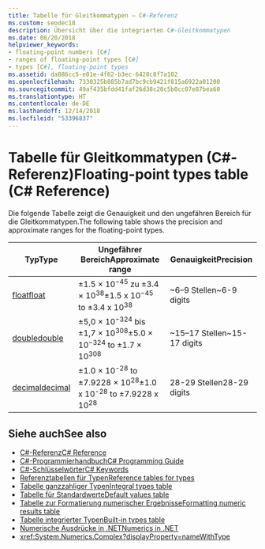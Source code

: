```yaml
---
title: Tabelle für Gleitkommatypen – C#-Referenz
ms.custom: seodec18
description: Übersicht über die integrierten C#-Gleitkommatypen
ms.date: 08/20/2018
helpviewer_keywords:
- floating-point numbers [C#]
- ranges of floating-point types [C#]
- types [C#], floating-point types
ms.assetid: da886cc5-e01e-4f62-b3ec-6428c8f7a102
ms.openlocfilehash: 7330325b885b7ad7bc9cb9421f815a6922a01200
ms.sourcegitcommit: 49af435bfdd41faf26d38c20c5b0cc07e87bea60
ms.translationtype: HT
ms.contentlocale: de-DE
ms.lasthandoff: 12/14/2018
ms.locfileid: "53396837"
---
```

# <a name="floating-point-types-table-c-reference"></a><span data-ttu-id="9e4fb-103">Tabelle für Gleitkommatypen (C#-Referenz)</span><span class="sxs-lookup"><span data-stu-id="9e4fb-103">Floating-point types table (C# Reference)</span></span>

<span data-ttu-id="9e4fb-104">Die folgende Tabelle zeigt die Genauigkeit und den ungefähren Bereich für die Gleitkommatypen.</span><span class="sxs-lookup"><span data-stu-id="9e4fb-104">The following table shows the precision and approximate ranges for the floating-point types.</span></span>  
  
|<span data-ttu-id="9e4fb-105">Typ</span><span class="sxs-lookup"><span data-stu-id="9e4fb-105">Type</span></span>|<span data-ttu-id="9e4fb-106">Ungefährer Bereich</span><span class="sxs-lookup"><span data-stu-id="9e4fb-106">Approximate range</span></span>|<span data-ttu-id="9e4fb-107">Genauigkeit</span><span class="sxs-lookup"><span data-stu-id="9e4fb-107">Precision</span></span>|  
|----------|-----------------------|---------------|  
|[<span data-ttu-id="9e4fb-108">float</span><span class="sxs-lookup"><span data-stu-id="9e4fb-108">float</span></span>](float.md)|<span data-ttu-id="9e4fb-109">±1.5 × 10<sup>−45</sup> zu ±3.4 × 10<sup>38</sup></span><span class="sxs-lookup"><span data-stu-id="9e4fb-109">±1.5 x 10<sup>−45</sup> to ±3.4 x 10<sup>38</sup></span></span>|<span data-ttu-id="9e4fb-110">~6–9 Stellen</span><span class="sxs-lookup"><span data-stu-id="9e4fb-110">~6-9 digits</span></span>|  
|[<span data-ttu-id="9e4fb-111">double</span><span class="sxs-lookup"><span data-stu-id="9e4fb-111">double</span></span>](double.md)|<span data-ttu-id="9e4fb-112">±5,0 × 10<sup>−324</sup> bis ±1,7 × 10<sup>308</sup></span><span class="sxs-lookup"><span data-stu-id="9e4fb-112">±5.0 × 10<sup>−324</sup> to ±1.7 × 10<sup>308</sup></span></span>|<span data-ttu-id="9e4fb-113">~15–17 Stellen</span><span class="sxs-lookup"><span data-stu-id="9e4fb-113">~15-17 digits</span></span>|  
|[<span data-ttu-id="9e4fb-114">decimal</span><span class="sxs-lookup"><span data-stu-id="9e4fb-114">decimal</span></span>](decimal.md)|<span data-ttu-id="9e4fb-115">±1.0 × 10<sup>-28</sup> to ±7.9228 × 10<sup>28</sup></span><span class="sxs-lookup"><span data-stu-id="9e4fb-115">±1.0 x 10<sup>-28</sup> to ±7.9228 x 10<sup>28</sup></span></span>|<span data-ttu-id="9e4fb-116">28-29 Stellen</span><span class="sxs-lookup"><span data-stu-id="9e4fb-116">28-29 digits</span></span>|  

## <a name="see-also"></a><span data-ttu-id="9e4fb-117">Siehe auch</span><span class="sxs-lookup"><span data-stu-id="9e4fb-117">See also</span></span>

- [<span data-ttu-id="9e4fb-118">C#-Referenz</span><span class="sxs-lookup"><span data-stu-id="9e4fb-118">C# Reference</span></span>](../index.md)
- [<span data-ttu-id="9e4fb-119">C#-Programmierhandbuch</span><span class="sxs-lookup"><span data-stu-id="9e4fb-119">C# Programming Guide</span></span>](../../programming-guide/index.md)
- [<span data-ttu-id="9e4fb-120">C#-Schlüsselwörter</span><span class="sxs-lookup"><span data-stu-id="9e4fb-120">C# Keywords</span></span>](index.md)
- [<span data-ttu-id="9e4fb-121">Referenztabellen für Typen</span><span class="sxs-lookup"><span data-stu-id="9e4fb-121">Reference tables for types</span></span>](reference-tables-for-types.md)
- [<span data-ttu-id="9e4fb-122">Tabelle ganzzahliger Typen</span><span class="sxs-lookup"><span data-stu-id="9e4fb-122">Integral types table</span></span>](integral-types-table.md)
- [<span data-ttu-id="9e4fb-123">Tabelle für Standardwerte</span><span class="sxs-lookup"><span data-stu-id="9e4fb-123">Default values table</span></span>](default-values-table.md)
- [<span data-ttu-id="9e4fb-124">Tabelle zur Formatierung numerischer Ergebnisse</span><span class="sxs-lookup"><span data-stu-id="9e4fb-124">Formatting numeric results table</span></span>](formatting-numeric-results-table.md)
- [<span data-ttu-id="9e4fb-125">Tabelle integrierter Typen</span><span class="sxs-lookup"><span data-stu-id="9e4fb-125">Built-in types table</span></span>](built-in-types-table.md)
- [<span data-ttu-id="9e4fb-126">Numerische Ausdrücke in .NET</span><span class="sxs-lookup"><span data-stu-id="9e4fb-126">Numerics in .NET</span></span>](../../../standard/numerics.md)
- <xref:System.Numerics.Complex?displayProperty=nameWithType>
